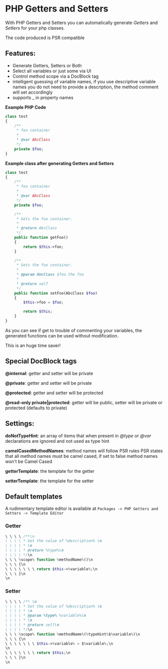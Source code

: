 PHP Getters and Setters
=======================

With PHP Getters and Setters you can automatically generate _Getters_ and _Setters_ for your php classes.

The code produced is PSR compatible

Features:
---------

* Generate Getters, Setters or Both
* Select all variables or just some via UI
* Control method scope via a DocBlock tag
* intelligent guessing of variable names, if you use descriptive variable names you do not need to provide a description, the method comment will set accordingly
* supports _ in property names



**Example PHP Code**


```php
class test
{
    /**
     * foo container
     *
     * @var AbcClass
     */
    private $foo;
}
```

**Example class after generating Getters and Setters**

```php
class test
{
    /**
     * foo container
     *
     * @var AbcClass
     */
    private $foo;

    /**
     * Gets the foo container.
     *
     * @return AbcClass
     */
    public function getFoo()
    {
        return $this->foo;
    }

    /**
     * Sets the foo container.
     *
     * @param AbcClass $foo the foo
     *
     * @return self
     */
    public function setFoo(AbcClass $foo)
    {
        $this->foo = $foo;

        return $this;
    }
}
```

As you can see if get to trouble of commenting your variables, the generated functions can be used without modification.

This is an huge time saver!

Special DocBlock tags
---------------------
__@internal__: getter and setter will be private

__@private__: getter and setter will be private

__@protected__: getter and setter will be protected

__@read-only private|protected__: getter will be public, setter will be private or protected (defaults to private)

Settings:
-----------
__doNotTypeHint__: an array of items that when present in *@type* or *@var* declarations are ignored and not used as type hint

__camelCasedMethodNames__: method names will follow PSR rules
PSR states that all method names must be camel cased, if set to false method names won't be Camel Cased

__getterTemplate__: the template for the getter

__setterTemplate__: the template for the setter

## Default templates

A rudimentary template editor is available at ```Packages -> PHP Getters and Setters -> Template Editor```

### Getter
```php
\ \ \ \ /**\n
\ \ \ \ * Get the value of %description% \n
\ \ \ \ * \n
\ \ \ \ * @return %type%\n
\ \ \ \ */\n
\ \ \ %scope% function %methodName%()\n
\ \ \ {\n
\ \ \ \ \ \ \ return $this->%variable%;\n
\ \ \ }\n
\n
```

### Setter
```php
\ \ \ \ /** \n
\ \ \ \ * Set the value of %description% \n
\ \ \ \ * \n
\ \ \ \ * @param %type% %variable%\n
\ \ \ \ * \n
\ \ \ \ * @return self\n
\ \ \ \ */\n
\ \ \ %scope% function %methodName%(%typeHint%$%variable%)\n
\ \ \ {\n
\ \ \ \ \ \ \ $this->%variable% = $%variable%;\n
\n
\ \ \ \ \ \ \ return $this;\n
\ \ \ }\n
\n
```
